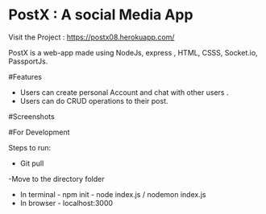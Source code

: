 # PostX : A social Media App 

Visit the Project : https://postx08.herokuapp.com/

PostX is a web-app made using NodeJs, express , HTML, CSSS, Socket.io, PassportJs.

#Features 
- Users can create personal Account and chat with other users .
- Users can do CRUD operations to their post.

#Screenshots

#For Development

Steps to run:

- Git pull 
 
-Move to the directory folder

- In terminal
      - npm init
      - node index.js / nodemon index.js
- In browser
      - localhost:3000
